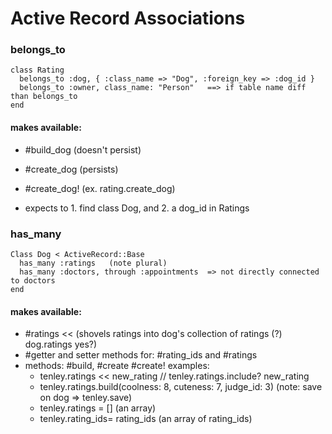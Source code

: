 # Active Record Associations

### belongs_to
    class Rating
      belongs_to :dog, { :class_name => "Dog", :foreign_key => :dog_id }
      belongs_to :owner, class_name: "Person"   ==> if table name diff than belongs_to
    end
#### makes available:
- #build_dog (doesn't persist)
- #create_dog (persists)
- #create_dog!  (ex. rating.create_dog)

- expects to 1. find class Dog, and 2. a dog_id in Ratings

### has_many
    Class Dog < ActiveRecord::Base
      has_many :ratings   (note plural)
      has_many :doctors, through :appointments  => not directly connected to doctors
    end
#### makes available:
- #ratings <<   (shovels ratings into dog's collection of ratings (?) dog.ratings yes?)
- #getter and setter methods for: #rating_ids  and  #ratings
- methods: #build, #create #create!
examples:
    - tenley.ratings << new_rating     //  tenley.ratings.include? new_rating
    - tenley.ratings.build(coolness: 8, cuteness: 7, judge_id: 3)  (note: save on dog => tenley.save)
    - tenley.ratings = []    (an array)
    - tenley.rating_ids= rating_ids    (an array of rating_ids)
